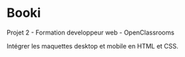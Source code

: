 # Booki

Projet 2 - Formation developpeur web - OpenClassrooms

Intégrer les maquettes desktop et mobile en HTML et CSS.
